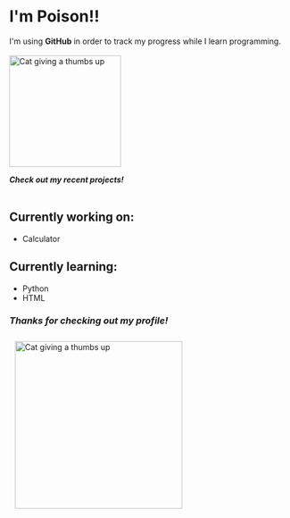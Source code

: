 <!DOCTYPE html>
<h1>I'm Poison!!</h1>
I'm using <strong>GitHub</strong> in order to track my progress while I learn programming.
<br>
</br>
<img src="https://media.tenor.com/DtD4LZbctTIAAAAM/tamm-cat.gif" alt="Cat giving a thumbs up" width="200">

<em>**Check out my recent projects!**</em>
<br>
</br>
<h2>Currently working on:</h2>
<ul>
  <li>Calculator</li>
</ul>

<h2>Currently learning:</h2>
<ul>
  <li>Python</li>
  <li>HTML</li>
</ul>
<h3><em>Thanks for checking out my profile!</em></h3>

<img src="https://media.tenor.com/jBVLTOHrQwgAAAAM/vocaloid-megurine-luka.gif" alt="Cat giving a thumbs up" width="300" style="padding: 10px;">
